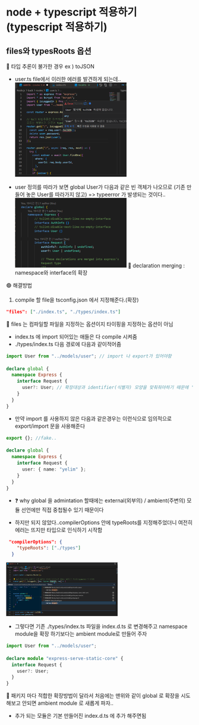 # node + typescript 적용하기 (typescript 적용하기)

## files와 typesRoots 옵션

📍 타입 추론이 불가한 경우 ex ) toJSON

- user.ts file에서 이러한 에러를 발견하게 되는데..
  <img src='./img/toJSONerror.png' width='300px'/>

- user 정의를 따라가 보면 global User가 다음과 같은 빈 객체가 나오므로 (기존 만들어 놓은 User를 따라가지 않고) => typeerror 가 발생되는 것이다..
  <img src='./img/userType.png' width='300px'/>
  💨 declaration merging : namespace와 interface의 확장

🟢 해결방법

1. compile 할 file을 tsconfig.json 에서 지정해준다.(확장)

```json
"files": ["./index.ts", "./types/index.ts"]
```

🚩 files 는 컴파일할 파일을 지정하는 옵션이지 타이핑을 지정하는 옵션이 아님

- index.ts 에 import 되어있는 애들은 다 compile 시켜줌
- ./types/index.ts 다음 경로에 다음과 같이적어줌

```ts
import User from "../models/user"; // import 나 export가 있어야함

declare global {
  namespace Express {
    interface Request {
      user?: User; // 확장대상과 identifier(식별자) 모양을 맞춰줘야하기 때문에 'user: User | undefined;' 이 아닌 'user?:' 이런식으로 들어가야함
    }
  }
}
```

- 만약 import 를 사용하지 않은 다음과 같은경우는 이런식으로 임의적으로 export/import 문을 사용해준다

```ts
export {}; //fake..

declare global {
  namespace Express {
    interface Request {
      user: { name: "yelim" };
    }
  }
}
```

- ❓ why
  global 을 admintation 할때에는 external(외부의) / ambient(주변의) 모듈 선언에만 직접 중첩될수 있기 때문이다

- 하지만 되지 않았다..compilerOptions 안에 typeRoots를 지정해주었더니 여전히 에러는 뜨지만 타입으로 인식하기 시작함

```json
 "compilerOptions": {
    "typeRoots": ["./types"]
  }
```

  <img src='./img/typeRoots.png' width='300px'/>

- 그렇다면 기존 ./types/index.ts 파일을 index.d.ts 로 변경해주고 namespace module을 확장 하기보다는 ambient module로 만들어 주자

```ts
import User from "../models/user";

declare module "express-serve-static-core" {
  interface Request {
    user?: User;
  }
}
```

🚩 패키지 마다 적합한 확장방법이 달라서 처음에는 맨위와 같이 global 로 확장을 시도해보고 안되면 ambient module 로 새롭게 파자..

- 추가 되는 모듈은 기본 만들어진 index.d.ts 에 추가 해주면됨
